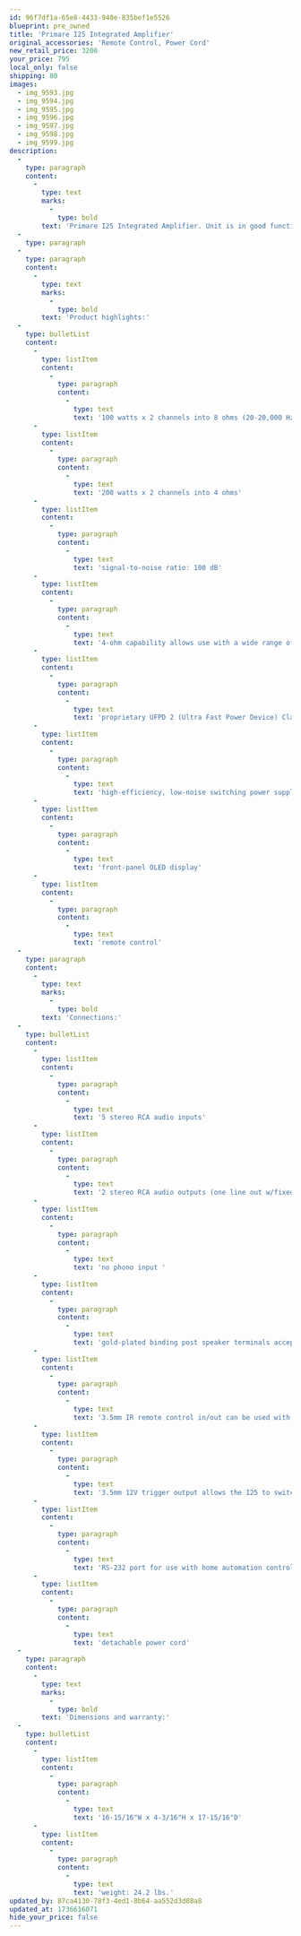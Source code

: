 ```yaml
---
id: 96f7df1a-65e8-4433-940e-835bef1e5526
blueprint: pre_owned
title: 'Primare I25 Integrated Amplifier'
original_accessories: 'Remote Control, Power Cord'
new_retail_price: 3200
your_price: 795
local_only: false
shipping: 80
images:
  - img_9593.jpg
  - img_9594.jpg
  - img_9595.jpg
  - img_9596.jpg
  - img_9597.jpg
  - img_9598.jpg
  - img_9599.jpg
description:
  -
    type: paragraph
    content:
      -
        type: text
        marks:
          -
            type: bold
        text: 'Primare I25 Integrated Amplifier. Unit is in good functional condition, but has some scuffs on the top panel and a couple of dings on the edge of the faceplate. Remote control and power cord included. This is an excellent sounding integrated amplifier that sold as new for $3,200.00'
  -
    type: paragraph
  -
    type: paragraph
    content:
      -
        type: text
        marks:
          -
            type: bold
        text: 'Product highlights:'
  -
    type: bulletList
    content:
      -
        type: listItem
        content:
          -
            type: paragraph
            content:
              -
                type: text
                text: '100 watts x 2 channels into 8 ohms (20-20,000 Hz) at 0.01% THD'
      -
        type: listItem
        content:
          -
            type: paragraph
            content:
              -
                type: text
                text: '200 watts x 2 channels into 4 ohms'
      -
        type: listItem
        content:
          -
            type: paragraph
            content:
              -
                type: text
                text: 'signal-to-noise ratio: 100 dB'
      -
        type: listItem
        content:
          -
            type: paragraph
            content:
              -
                type: text
                text: '4-ohm capability allows use with a wide range of speakers'
      -
        type: listItem
        content:
          -
            type: paragraph
            content:
              -
                type: text
                text: 'proprietary UFPD 2 (Ultra Fast Power Device) Class D amplifier technology'
      -
        type: listItem
        content:
          -
            type: paragraph
            content:
              -
                type: text
                text: 'high-efficiency, low-noise switching power supply with APFC (Active Power-Factor Correction)'
      -
        type: listItem
        content:
          -
            type: paragraph
            content:
              -
                type: text
                text: 'front-panel OLED display'
      -
        type: listItem
        content:
          -
            type: paragraph
            content:
              -
                type: text
                text: 'remote control'
  -
    type: paragraph
    content:
      -
        type: text
        marks:
          -
            type: bold
        text: 'Connections:'
  -
    type: bulletList
    content:
      -
        type: listItem
        content:
          -
            type: paragraph
            content:
              -
                type: text
                text: '5 stereo RCA audio inputs'
      -
        type: listItem
        content:
          -
            type: paragraph
            content:
              -
                type: text
                text: '2 stereo RCA audio outputs (one line out w/fixed volume for dubbing; one pre-out w/volume control for connecting an amplifier or powered subwoofer)'
      -
        type: listItem
        content:
          -
            type: paragraph
            content:
              -
                type: text
                text: 'no phono input '
      -
        type: listItem
        content:
          -
            type: paragraph
            content:
              -
                type: text
                text: 'gold-plated binding post speaker terminals accept bare wire, banana plugs, and pin connectors'
      -
        type: listItem
        content:
          -
            type: paragraph
            content:
              -
                type: text
                text: '3.5mm IR remote control in/out can be used with an optional IR repeater system and compatible Primare products'
      -
        type: listItem
        content:
          -
            type: paragraph
            content:
              -
                type: text
                text: '3.5mm 12V trigger output allows the I25 to switch on other devices'
      -
        type: listItem
        content:
          -
            type: paragraph
            content:
              -
                type: text
                text: 'RS-232 port for use with home automation control systems, like Crestron'
      -
        type: listItem
        content:
          -
            type: paragraph
            content:
              -
                type: text
                text: 'detachable power cord'
  -
    type: paragraph
    content:
      -
        type: text
        marks:
          -
            type: bold
        text: 'Dimensions and warranty:'
  -
    type: bulletList
    content:
      -
        type: listItem
        content:
          -
            type: paragraph
            content:
              -
                type: text
                text: '16-15/16"W x 4-3/16"H x 17-15/16"D'
      -
        type: listItem
        content:
          -
            type: paragraph
            content:
              -
                type: text
                text: 'weight: 24.2 lbs.'
updated_by: 87ca4130-78f3-4ed1-8b64-aa552d3d08a8
updated_at: 1736616071
hide_your_price: false
---
```

